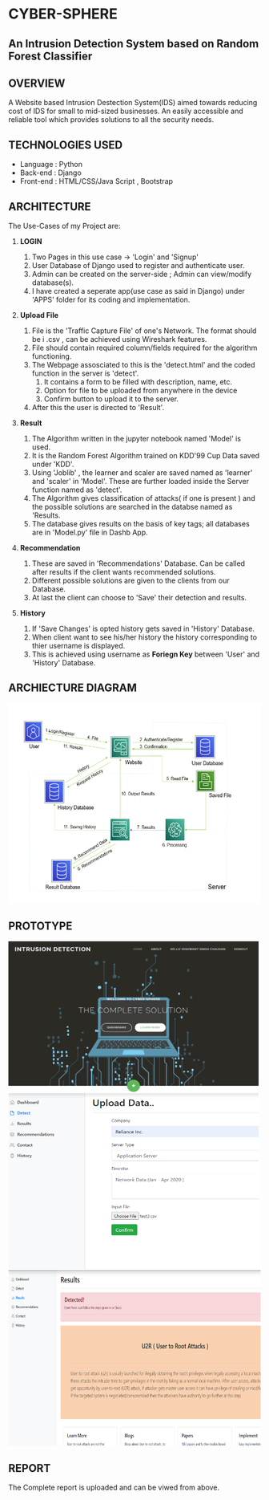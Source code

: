 # CYBER-SPHERE 
## An Intrusion Detection System based on Random Forest Classifier

## OVERVIEW
A Website based Intrusion Destection System(IDS) aimed towards reducing cost of IDS for small to mid-sized businesses. An easily accessible and reliable tool which provides solutions to all the security needs.

## TECHNOLOGIES USED
- Language : Python
- Back-end : Django 
- Front-end : HTML/CSS/Java Script , Bootstrap

## ARCHITECTURE
The Use-Cases of my Project are:
 
1. **LOGIN**
   
   1. Two Pages in this use case -> 'Login' and 'Signup'
   2. User Database of Django used to register and authenticate user.
   3. Admin can be created on the server-side ; Admin can view/modify database(s).
   4. I have created a seperate app(use case as said in Django) under 'APPS' folder for its coding and implementation.
   
2. **Upload File**

   1. File is the 'Traffic Capture File' of one's Network. The format should be i .csv , can be achieved using Wireshark features.
   2. File should contain required column/fields required for the algorithm functioning.
   3. The Webpage assosciated to this is the 'detect.html' and the coded function in the server is 'detect'.
        1. It contains a form to be filled with description, name, etc.
        2. Option for file to be uploaded from anywhere in the device
        3. Confirm button to upload it to the server.
   4. After this the user is directed to 'Result'.
   
3. **Result**

   1. The Algorithm written in the jupyter notebook named 'Model' is used.
   2. It is the Random Forest Algorithm trained on KDD'99 Cup Data saved under 'KDD'.
   3. Using 'Joblib' , the learner and scaler are saved named as 'learner' and 'scaler' in 'Model'. These are further loaded inside the Server function named as 'detect'.
   4. The Algorithm gives classification of attacks( if one is present ) and the possible solutions are searched in the databse named as 'Results.
   5. The database gives results on the basis of key tags; all databases are in 'Model.py' file in Dashb App.
   
4. **Recommendation**

   1. These are saved in 'Recommendations' Database. Can be called after results if the client wants recommended solutions.
   2. Different possible solutions are given to the clients from our Database.
   3. At last the client can choose to 'Save' their detection and results.
   
5. **History**

   1. If 'Save Changes' is opted history gets saved in 'History' Database.
   2. When client want to see his/her history the history corresponding to thier username is displayed.
   3. This is achieved using username as **Foriegn Key** between 'User' and 'History' Database.
   

## ARCHIECTURE DIAGRAM ##



<img src="https://github.com/YashwantChauhan/SDL/blob/main/IDS/static/Readme/Architecture.PNG" width="600" height="400">


## PROTOTYPE ##

<img src="https://github.com/YashwantChauhan/SDL/blob/main/IDS/static/Readme/index.PNG" width="500" height="300">
<img src="https://github.com/YashwantChauhan/SDL/blob/main/IDS/static/Readme/report1.PNG" width="500" height="350">
<img src="https://github.com/YashwantChauhan/SDL/blob/main/IDS/static/Readme/report2.PNG" width="600" height="350">

## REPORT ##

The Complete report is uploaded and can be viwed from above.



